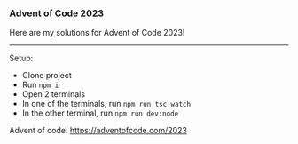 ### Advent of Code 2023

Here are my solutions for Advent of Code 2023!

---

Setup:

- Clone project
- Run `npm i`
- Open 2 terminals
- In one of the terminals, run `npm run tsc:watch`
- In the other terminal, run `npm run dev:node`

Advent of code:
https://adventofcode.com/2023

